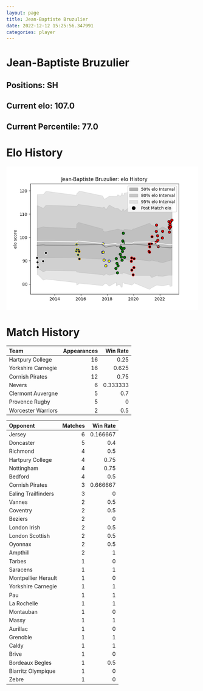 ```yaml
---  
layout: page  
title: Jean-Baptiste Bruzulier  
date: 2022-12-12 15:25:56.347991  
categories: player  
---
```

# Jean-Baptiste Bruzulier

## Positions: SH

## Current elo: 107.0

## Current Percentile: 77.0

# Elo History


![elo history](history_Jean-BaptisteBruzulier.png)
# Match History


| Team               |   Appearances |   Win Rate |
|:-------------------|--------------:|-----------:|
| Hartpury College   |            16 |   0.25     |
| Yorkshire Carnegie |            16 |   0.625    |
| Cornish Pirates    |            12 |   0.75     |
| Nevers             |             6 |   0.333333 |
| Clermont Auvergne  |             5 |   0.7      |
| Provence Rugby     |             5 |   0        |
| Worcester Warriors |             2 |   0.5      |

| Opponent            |   Matches |   Win Rate |
|:--------------------|----------:|-----------:|
| Jersey              |         6 |   0.166667 |
| Doncaster           |         5 |   0.4      |
| Richmond            |         4 |   0.5      |
| Hartpury College    |         4 |   0.75     |
| Nottingham          |         4 |   0.75     |
| Bedford             |         4 |   0.5      |
| Cornish Pirates     |         3 |   0.666667 |
| Ealing Trailfinders |         3 |   0        |
| Vannes              |         2 |   0.5      |
| Coventry            |         2 |   0.5      |
| Beziers             |         2 |   0        |
| London Irish        |         2 |   0.5      |
| London Scottish     |         2 |   0.5      |
| Oyonnax             |         2 |   0.5      |
| Ampthill            |         2 |   1        |
| Tarbes              |         1 |   0        |
| Saracens            |         1 |   1        |
| Montpellier Herault |         1 |   0        |
| Yorkshire Carnegie  |         1 |   1        |
| Pau                 |         1 |   1        |
| La Rochelle         |         1 |   1        |
| Montauban           |         1 |   0        |
| Massy               |         1 |   1        |
| Aurillac            |         1 |   0        |
| Grenoble            |         1 |   1        |
| Caldy               |         1 |   1        |
| Brive               |         1 |   0        |
| Bordeaux Begles     |         1 |   0.5      |
| Biarritz Olympique  |         1 |   0        |
| Zebre               |         1 |   0        |